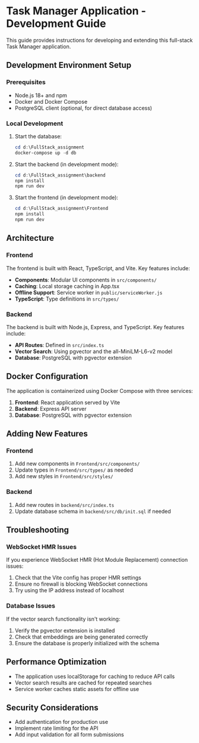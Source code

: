 # Task Manager Application - Development Guide

This guide provides instructions for developing and extending this full-stack Task Manager application.

## Development Environment Setup

### Prerequisites
- Node.js 18+ and npm
- Docker and Docker Compose
- PostgreSQL client (optional, for direct database access)

### Local Development

1. Start the database:
   ```powershell
   cd d:\FullStack_assignment
   docker-compose up -d db
   ```

2. Start the backend (in development mode):
   ```powershell
   cd d:\FullStack_assignment\backend
   npm install
   npm run dev
   ```

3. Start the frontend (in development mode):
   ```powershell
   cd d:\FullStack_assignment\Frontend
   npm install
   npm run dev
   ```

## Architecture

### Frontend

The frontend is built with React, TypeScript, and Vite. Key features include:

- **Components**: Modular UI components in `src/components/`
- **Caching**: Local storage caching in App.tsx
- **Offline Support**: Service worker in `public/serviceWorker.js`
- **TypeScript**: Type definitions in `src/types/`

### Backend

The backend is built with Node.js, Express, and TypeScript. Key features include:

- **API Routes**: Defined in `src/index.ts`
- **Vector Search**: Using pgvector and the all-MiniLM-L6-v2 model
- **Database**: PostgreSQL with pgvector extension

## Docker Configuration

The application is containerized using Docker Compose with three services:

1. **Frontend**: React application served by Vite
2. **Backend**: Express API server
3. **Database**: PostgreSQL with pgvector extension

## Adding New Features

### Frontend

1. Add new components in `Frontend/src/components/`
2. Update types in `Frontend/src/types/` as needed
3. Add new styles in `Frontend/src/styles/`

### Backend

1. Add new routes in `backend/src/index.ts`
2. Update database schema in `backend/src/db/init.sql` if needed

## Troubleshooting

### WebSocket HMR Issues

If you experience WebSocket HMR (Hot Module Replacement) connection issues:

1. Check that the Vite config has proper HMR settings
2. Ensure no firewall is blocking WebSocket connections
3. Try using the IP address instead of localhost

### Database Issues

If the vector search functionality isn't working:

1. Verify the pgvector extension is installed
2. Check that embeddings are being generated correctly
3. Ensure the database is properly initialized with the schema

## Performance Optimization

- The application uses localStorage for caching to reduce API calls
- Vector search results are cached for repeated searches
- Service worker caches static assets for offline use

## Security Considerations

- Add authentication for production use
- Implement rate limiting for the API
- Add input validation for all form submissions